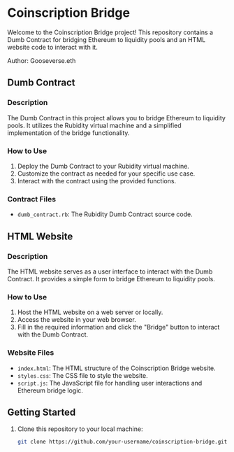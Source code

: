 # Coinscription Bridge

Welcome to the Coinscription Bridge project! This repository contains a Dumb Contract for bridging Ethereum to liquidity pools and an HTML website code to interact with it.

Author: Gooseverse.eth

## Dumb Contract

### Description
The Dumb Contract in this project allows you to bridge Ethereum to liquidity pools. It utilizes the Rubidity virtual machine and a simplified implementation of the bridge functionality.

### How to Use
1. Deploy the Dumb Contract to your Rubidity virtual machine.
2. Customize the contract as needed for your specific use case.
3. Interact with the contract using the provided functions.

### Contract Files
- `dumb_contract.rb`: The Rubidity Dumb Contract source code.

## HTML Website

### Description
The HTML website serves as a user interface to interact with the Dumb Contract. It provides a simple form to bridge Ethereum to liquidity pools.

### How to Use
1. Host the HTML website on a web server or locally.
2. Access the website in your web browser.
3. Fill in the required information and click the "Bridge" button to interact with the Dumb Contract.

### Website Files
- `index.html`: The HTML structure of the Coinscription Bridge website.
- `styles.css`: The CSS file to style the website.
- `script.js`: The JavaScript file for handling user interactions and Ethereum bridge logic.

## Getting Started

1. Clone this repository to your local machine:

   ```bash
   git clone https://github.com/your-username/coinscription-bridge.git
